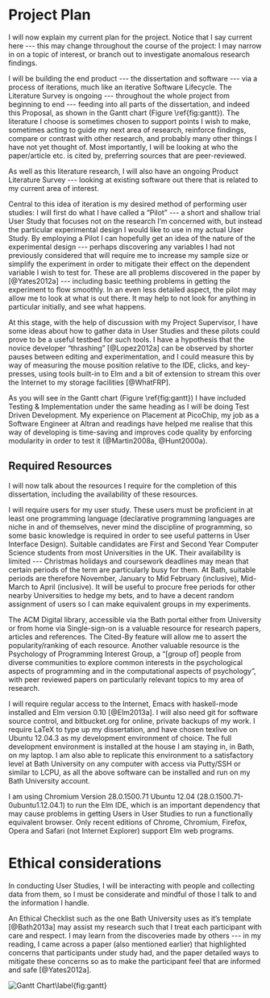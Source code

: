 # Project Plan

I will now explain my current plan for the project. Notice that I say
current here --- this may change throughout the course of the project: I
may narrow in on a topic of interest, or branch out to investigate
anomalous research findings.

I will be building the end product --- the dissertation and software --- via a
process of iterations, much like an iterative Software Lifecycle. The Literature
Survey is ongoing --- throughout the whole project from beginning to end --- feeding
into all parts of the dissertation, and indeed this Proposal, as shown in the
Gantt chart (Figure \ref{fig:gantt}).  The literature I choose is sometimes
chosen to support points I wish to make, sometimes acting to guide my next area
of research, reinforce findings, compare or contrast with other research, and
probably many other things I have not yet thought of. Most importantly, I will
be looking at who the paper/article etc. is cited by, preferring sources that
are peer-reviewed.

As well as this literature research, I will also have an ongoing Product
Literature Survey --- looking at existing software out there that is
related to my current area of interest.

Central to this idea of iteration is my desired method of performing
user studies: I will first do what I have called a “Pilot” --- a short and
shallow trial User Study that focuses not on the research I’m concerned
with, but instead the particular experimental design I would like to use
in my actual User Study. By employing a Pilot I can hopefully get an
idea of the nature of the experimental design --- perhaps discovering any
variables I had not previously considered that will require me to
increase my sample size or simplify the experiment in order to mitigate their
effect on the dependent variable I wish to test for. These are all problems
discovered in the paper by [@Yates2012a] --- including basic teething problems in
getting the experiment to flow smoothly. In an even less detailed aspect, the
pilot may allow me to look at what is out there. It may help to not look for
anything in particular initially, and see what happens.

At this stage, with the help of discussion with my Project Supervisor, I
have some ideas about how to gather data in User Studies and these
pilots could prove to be a useful testbed for such tools. I have a
hypothesis that the novice developer “thrashing” [@Lopez2012a] can be
observed by shorter pauses between editing and experimentation, and I
could measure this by way of measuring the mouse position relative to
the IDE, clicks, and key-presses, using tools built-in to Elm and a bit
of extension to stream this over the Internet to my storage facilities
[@WhatFRP].

As you will see in the Gantt chart (Figure \ref{fig:gantt}) I have included
Testing & Implementation under the same heading as I will be doing Test Driven
Development. My experience on Placement at PicoChip, my job as a Software
Engineer at Altran and readings have helped me realise that this way of
developing is time-saving and improves code quality by enforcing modularity in
order to test it (@Martin2008a, @Hunt2000a).

## Required Resources

I will now talk about the resources I require for the completion of this
dissertation, including the availability of these resources.

I will require users for my user study. These users must be proficient
in at least one programming language (declarative programming languages
are niche in and of themselves, never mind the discipline of
programming, so some basic knowledge is required in order to see useful
patterns in User Interface Design). Suitable candidates are First and
Second Year Computer Science students from most Universities in the UK.
Their availability is limited --- Christmas holidays and coursework
deadlines may mean that certain periods of the term are particularly
busy for them. At Bath, suitable periods are therefore November, January
to Mid February (inclusive), Mid-March to April (inclusive). It will be
useful to procure free periods for other nearby Universities to hedge my
bets, and to have a decent random assignment of users so I can make
equivalent groups in my experiments.

The ACM Digital library, accessible via the Bath portal either from
University or from home via Single-sign-on is a valuable resource for
research papers, articles and references. The Cited-By feature will
allow me to assert the popularity/ranking of each resource. Another
valuable resource is the Psychology of Programming Interest Group, a
“[group of] people from diverse communities to explore common interests
in the psychological aspects of programming and in the computational
aspects of psychology”, with peer reviewed papers on particularly
relevant topics to my area of research.

I will require regular access to the Internet, Emacs with haskell-mode
installed and Elm version 0.10 [@Elm2013a]. I will also need git for
software source control, and bitbucket.org for online, private backups
of my work. I require LaTeX to type up my dissertation, and have chosen
texlive on Ubuntu 12.04.3 as my development environment of choice. The
full development environment is installed at the house I am staying in,
in Bath, on my laptop. I am also able to replicate this environment to a
satisfactory level at Bath University on any computer with access via
Putty/SSH or similar to LCPU, as all the above software can be installed
and run on my Bath University account.

I am using Chromium Version 28.0.1500.71 Ubuntu 12.04
(28.0.1500.71-0ubuntu1.12.04.1) to run the Elm IDE, which is an
important dependency that may cause problems in getting Users in User
Studies to run a functionally equivalent browser. Only recent editions
of Chrome, Chromium, Firefox, Opera and Safari (not Internet Explorer)
support Elm web programs.

# Ethical considerations

In conducting User Studies, I will be interacting with people and
collecting data from them, so I must be considerate and mindful of those
I talk to and the information I handle.

An Ethical Checklist such as the one Bath University uses as it’s
template [@Bath2013a] may assist my research such that I treat each
participant with care and respect. I may learn from the discoveries made
by others --- in my reading, I came across a paper (also mentioned
earlier) that highlighted concerns that participants under study had,
and the paper detailed ways to mitigate these concerns so as to make the
participant feel that are informed and safe [@Yates2012a].

![Gantt Chart\label{fig:gantt}](images/gantt-chart.png)
